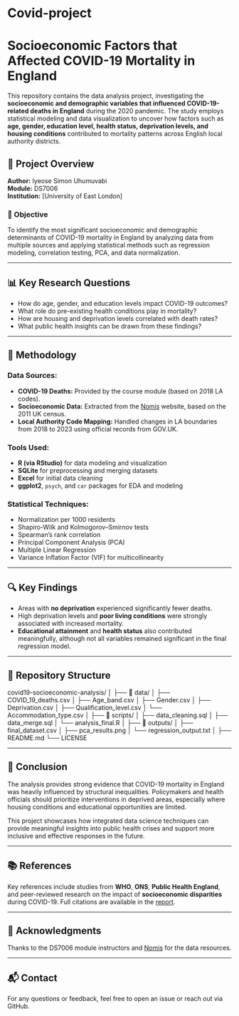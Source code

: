 # Covid-project
# Socioeconomic Factors that Affected COVID-19 Mortality in England

This repository contains the data analysis project, investigating the **socioeconomic and demographic variables that influenced COVID-19-related deaths in England** during the 2020 pandemic. The study employs statistical modeling and data visualization to uncover how factors such as **age, gender, education level, health status, deprivation levels, and housing conditions** contributed to mortality patterns across English local authority districts.

## 📄 Project Overview

**Author:** Iyeose Simon Uhumuvabi  
**Module:** DS7006  
**Institution:** [University of East London]

### 🧠 Objective
To identify the most significant socioeconomic and demographic determinants of COVID-19 mortality in England by analyzing data from multiple sources and applying statistical methods such as regression modeling, correlation testing, PCA, and data normalization.

---

## 📊 Key Research Questions

- How do age, gender, and education levels impact COVID-19 outcomes?
- What role do pre-existing health conditions play in mortality?
- How are housing and deprivation levels correlated with death rates?
- What public health insights can be drawn from these findings?

---

## 🧪 Methodology

### Data Sources:
- **COVID-19 Deaths:** Provided by the course module (based on 2018 LA codes).
- **Socioeconomic Data:** Extracted from the [Nomis](https://www.nomisweb.co.uk/) website, based on the 2011 UK census.
- **Local Authority Code Mapping:** Handled changes in LA boundaries from 2018 to 2023 using official records from GOV.UK.

### Tools Used:
- **R (via RStudio)** for data modeling and visualization
- **SQLite** for preprocessing and merging datasets
- **Excel** for initial data cleaning
- **ggplot2**, `psych`, and `car` packages for EDA and modeling

### Statistical Techniques:
- Normalization per 1000 residents
- Shapiro-Wilk and Kolmogorov–Smirnov tests
- Spearman’s rank correlation
- Principal Component Analysis (PCA)
- Multiple Linear Regression
- Variance Inflation Factor (VIF) for multicollinearity

---

## 🔍 Key Findings

- Areas with **no deprivation** experienced significantly fewer deaths.
- High deprivation levels and **poor living conditions** were strongly associated with increased mortality.
- **Educational attainment** and **health status** also contributed meaningfully, although not all variables remained significant in the final regression model.

---

## 📁 Repository Structure
 covid19-socioeconomic-analysis/
│
├── 📁 data/
│ ├── COVID_19_deaths.csv
│ ├── Age_band.csv
│ ├── Gender.csv
│ ├── Deprivation.csv
│ ├── Qualification_level.csv
│ └── Accommodation_type.csv
│
├── 📁 scripts/
│ ├── data_cleaning.sql
│ ├── data_merge.sql
│ └── analysis_final.R
│
├── 📁 outputs/
│ ├── final_dataset.csv
│ ├── pca_results.png
│ └── regression_output.txt
│
├── README.md
└── LICENSE


---

## 📝 Conclusion

The analysis provides strong evidence that COVID-19 mortality in England was heavily influenced by structural inequalities. Policymakers and health officials should prioritize interventions in deprived areas, especially where housing conditions and educational opportunities are limited.

This project showcases how integrated data science techniques can provide meaningful insights into public health crises and support more inclusive and effective responses in the future.

---

## 📚 References

Key references include studies from **WHO**, **ONS**, **Public Health England**, and peer-reviewed research on the impact of **socioeconomic disparities** during COVID-19. Full citations are available in the [report](./DS7006_CW2_final.pdf).

---

## 🤝 Acknowledgments

Thanks to the DS7006 module instructors and [Nomis](https://www.nomisweb.co.uk/) for the data resources.

---

## 📬 Contact

For any questions or feedback, feel free to open an issue or reach out via GitHub.

